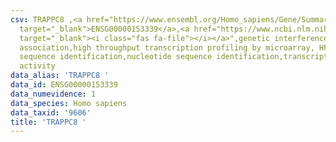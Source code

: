 ```yaml
---
csv: TRAPPC8 ,<a href="https://www.ensembl.org/Homo_sapiens/Gene/Summary?db=core;g=ENSG00000153339"
  target="_blank">ENSG00000153339</a>,<a href="https://www.ncbi.nlm.nih.gov/pubmed/28369544"
  target="_blank"><i class="fas fa-file"></i></a>",genetic interference,functional
  association,high throughput transcription profiling by microarray, HF73 cells,nucleotide
  sequence identification,nucleotide sequence identification,transcriptional regulation,up-regulates
  activity
data_alias: 'TRAPPC8 '
data_id: ENSG00000153339
data_numevidence: 1
data_species: Homo sapiens
data_taxid: '9606'
title: 'TRAPPC8 '
---
```

